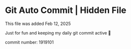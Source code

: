 # Git Auto Commit | Hidden File

This file was added Feb 12, 2025

Just for fun and keeping my daily git commit active 🤪

commit number: 1919101
